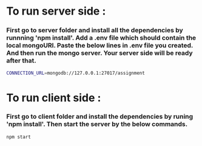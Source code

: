 # To run server side :
### First go to server folder and install all the dependencies by runnning 'npm install'. Add a .env file which should contain the local mongoURl. Paste the below lines in .env file you created. And then run the mongo server. Your server side will be ready after that.
```bash
CONNECTION_URL=mongodb://127.0.0.1:27017/assignment
```

# To run client side : 
### First go to client folder and install the dependencies by runing 'npm install'. Then start the server by the below commands.
```bash
npm start
```
